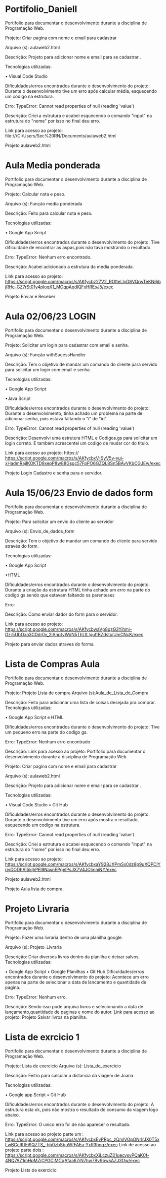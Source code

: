 # Portifolio_Daniell
Portifolio para documentar o desenvolvimento durante a disciplina de Programação Web.


Projeto: Criar pagina com nome e email para cadastrar

Arquivo (s): aulaweb2.html


Descrição: Projeto para adicionar nome e email para se cadastrar .

Tecnologias utilizadas:

• Visual Code Studio

Dificuldades/erros encontrados durante o desenvolvimento do projeto: Durante o desenvolvimento tive um erro após calcular média, esquecendo um codigo na estrutura.

Erro: TypeError: Cannot read properties of null (reading 'value')

Descrição: Criei a estrutura e acabei esquecendo o comando "input" na estrutura do "nome" por isso no final deu erro.

Link para acesso ao projeto: file:///C:/Users/Sec%20RN/Documents/aulaweb2.html

Projeto aulaweb2.html




# Aula Media ponderada

Portifolio para documentar o desenvolvimento durante a disciplina de Programação Web.

Projeto: Calcular nota e peso.

Arquivo (s): Função media ponderada

Descrição: Feito para calcular nota e peso.

Tecnologias utilizadas:

• Google App Script

Dificuldades/erros encontrados durante o desenvolvimento do projeto: Tive dificuldade de encontrar as aspas,pois não tava mostrando o resultado.

Erro: TypeError: Nenhum erro encontrado.

Descrição: Acabei adicionado a estrutura da media ponderada.

Link para acesso ao projeto: https://script.google.com/macros/s/AKfycbz27V2_ROfteLlvD8VQrwTeKN6jbjRHc-GZ7rSt01y4pIoqX1_MOqpAqdlQFxHREsJ5/exec

Projeto Enviar e Receber  



# Aula 02/06/23 LOGIN


Portifolio para documentar o desenvolvimento durante a disciplina de Programação Web.

Projeto: Solicitar um login para cadastrar com email e senha.

Arquivo (s): Função withSucessHandler

Descrição: Tem o objetivo de mandar um comando do cliente para servido para solicitar um login com email e senha.

Tecnologias utilizadas:

• Google App Script

•Java Script

Dificuldades/erros encontrados durante o desenvolvimento do projeto: Durante o desenvolvimento, tinha achado um problema na parte de adicionar senha, pois estava faltando o "i" de "id".

Erro: TypeError: Cannot read properties of null (reading 'value')

Descrição: Desenvolvi uma estrutura HTML e Codigos.gs para solicitar um login correto. E também acrescentei um codigo de mudar cor do titulo.

Link para acesso ao projeto: https:// https://script.google.com/macros/s/AKfycbxV-SyV5v-vui-xHadmRajIKOKTD8xepP8w88Gsgc57FpPO6GZQL8Sn5BAvVKbCGJEw/exec

Projeto Login Cadastro e senha para o servidor.

# Aula 15/06/23 Envio de dados form

Portifolio para documentar o desenvolvimento durante a disciplina de Programação Web.

Projeto: Para solicitar um envio do cliente ao servidor 

Arquivo (s): Envio_de_dados_form

Descrição: Tem o objetivo de mandar um comando do cliente para servido através do form.

Tecnologias utilizadas:

• Google App Script

•HTML

Dificuldades/erros encontrados durante o desenvolvimento do projeto: Durante a criação da estrutura HTML tinha achado um erro na parte do codigo gs sendo que estavam faltando os parenteses

Erro:

Descrição: Como enviar dador do form para o servidor.

Link para acesso ao projeto: https://script.google.com/macros/s/AKfycbwaVp8gzG3Yihmi-Dzr5UbOxa3CDdr0v_2iAnptvWdN5ThLtLlguftBZdstujUmCNcK/exec

Projeto para enviar dados atraves do forms.



# Lista de Compras Aula

Portifolio para documentar o desenvolvimento durante a disciplina de Programação Web.


Projeto: Projeto Lista de compra 
Arquivo (s):Aula_de_Lista_de_Compra


Descrição: Feito para adicionar uma lista de coisas desejada pra comprar. 
Tecnologias utilizadas:

• Google App Script e HTML


Dificuldades/erros encontrados durante o desenvolvimento do projeto: Tive um pequeno erro na parte do codigo gs.

Erro: TypeError: Nenhum erro encontrado

Descrição: 
Link para acesso ao projeto: Portifolio para documentar o desenvolvimento durante a disciplina de Programação Web.


Projeto: Criar pagina com nome e email para cadastrar

Arquivo (s): aulaweb2.html


Descrição: Projeto para adicionar nome e email para se cadastrar .

Tecnologias utilizadas:

• Visual Code Studio
• Git Hub

Dificuldades/erros encontrados durante o desenvolvimento do projeto: Durante o desenvolvimento tive um erro após mostra o resultado, esquecendo um codigo na estrutura.

Erro: TypeError: Cannot read properties of null (reading 'value')

Descrição: Criei a estrutura e acabei esquecendo o comando "input" na estrutura do "nome" por isso no final deu erro.

Link para acesso ao projeto: https://script.google.com/macros/s/AKfycbxaY928JXPmSx0dz8p9uXQPCIYriyDODhAI5kjhPEl9NasnEPgelPsJX7V4JOImhiNY/exec

Projeto aulaweb2.html


Projeto Aula lista de compra.

# Projeto Livraria

Portifolio para documentar o desenvolvimento durante a disciplina de Programação Web.


Projeto: Fazer uma livraria dentro de uma planilha google. 

Arquivo (s): Projeto_Livraria 


Descrição: Criar diversos livros dentro da planilha e deixar salvos.
Tecnologias utilizadas:

• Google App Script
• Google Planilhas
• Git Hub
Dificuldades/erros encontrados durante o desenvolvimento do projeto: Acontece um erro apenas na parte de selecionar a data de lancamento e quantidade de pagina.  

Erro: TypeError: Nenhum erro.

Descrição: Sendo isso pode arquiva livros e selecionando a data de lançamento,quantidade de paginas e nome do autor. 
Link para acesso ao projeto: Projeto Salvar livros na planilha.


# Lista de exrcicio 1
Portifolio para documentar o desenvolvimento durante a disciplina de Programação Web.


Projeto: Lista de exercicio
Arquivo (s): Lista_de_exercicio

Descrição: Feitro para calcular a distancia da viagem de Joana

Tecnologias utilizadas:

• Google app Script
• Git Hub

Dificuldades/erros encontrados durante o desenvolvimento do projeto: A estrutura esta ok, pois não mostra o resultado do consumo da viagem logo abaixo.

Erro: TypeError: O unico erro foi de não aparecer o resultado.

Link para acesso ao projeto parte um : https://script.google.com/macros/s/AKfycbxEvPRpc_zQmlVOpONrlrJX0T5xLwBCcIKtEi9QZTS_-hb0zbSbuWfFAEa-YxR3hnqz/exec
Link de acesso ao projeto parte dois : https://script.google.com/macros/s/AKfycbxXjLczuZ01uecysvPQaK0f-4NQ7AZ1mHpMZjCPGCiMCqAfaa87rN7hw7Bv9bwsAZJ3Ow/exec

Projeto Lista de exercicio


